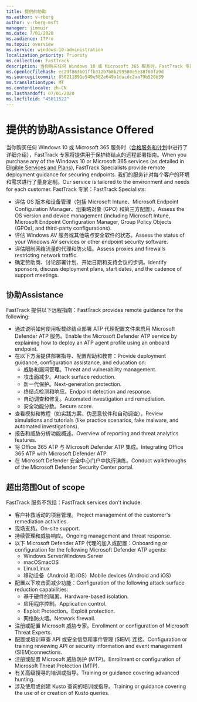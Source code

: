 ```yaml
---
title: 提供的协助
ms.author: v-rberg
author: v-rberg-msft
manager: jimmuir
ms.date: 7/01/2020
ms.audience: ITPro
ms.topic: overview
ms.service: windows-10-administration
localization_priority: Priority
ms.collection: FastTrack
description: 当你购买任何 Windows 10 或 Microsoft 365 服务时，FastTrack 专家将提供用于保护终结点的远程部署指南。 我们的服务针对每个客户的环境和需求进行了量身定制。
ms.openlocfilehash: ec29f863b01ffb312b7b8b299580e5e38f60fa9d
ms.sourcegitcommit: 850211891e549e582e649a1dacdc2aa79b520b39
ms.translationtype: MT
ms.contentlocale: zh-CN
ms.lasthandoff: 07/01/2020
ms.locfileid: "45011522"
---
```

# <a name="assistance-offered"></a><span data-ttu-id="7c1da-104">提供的协助</span><span class="sxs-lookup"><span data-stu-id="7c1da-104">Assistance Offered</span></span>  

<span data-ttu-id="7c1da-105">当你购买任何 Windows 10 或 Microsoft 365 服务时（[合格服务和计划](M365-eligible-services-and-plans.md)中进行了详细介绍），FastTrack 专家将提供用于保护终结点的远程部署指南。</span><span class="sxs-lookup"><span data-stu-id="7c1da-105">When you purchase any of the Windows 10 or Microsoft 365 services (as detailed in [Eligible Services and Plans](M365-eligible-services-and-plans.md)), FastTrack Specialists provide remote deployment guidance for securing endpoints.</span></span> <span data-ttu-id="7c1da-106">我们的服务针对每个客户的环境和需求进行了量身定制。</span><span class="sxs-lookup"><span data-stu-id="7c1da-106">Our service is tailored to the environment and needs for each customer.</span></span> <span data-ttu-id="7c1da-107">FastTrack 专家：</span><span class="sxs-lookup"><span data-stu-id="7c1da-107">FastTrack Specialists:</span></span>
- <span data-ttu-id="7c1da-108">评估 OS 版本和设备管理（包括 Microsoft Intune、Microsoft Endpoint Configuration Manager、组策略对象 (GPO) 和第三方配置）。</span><span class="sxs-lookup"><span data-stu-id="7c1da-108">Assess the OS version and device management (including Microsoft Intune, Microsoft Endpoint Configuration Manager, Group Policy Objects (GPOs), and third-party configurations).</span></span>
- <span data-ttu-id="7c1da-109">评估 Windows AV 服务或其他端点安全软件的状态。</span><span class="sxs-lookup"><span data-stu-id="7c1da-109">Assess the status of your Windows AV services or other endpoint security software.</span></span>
- <span data-ttu-id="7c1da-110">评估限制网络流量的代理和防火墙。</span><span class="sxs-lookup"><span data-stu-id="7c1da-110">Assess proxies and firewalls restricting network traffic.</span></span>
- <span data-ttu-id="7c1da-111">确定赞助商、讨论部署计划、开始日期和支持会议的步调。</span><span class="sxs-lookup"><span data-stu-id="7c1da-111">Identify sponsors, discuss deployment plans, start dates, and the cadence of support meetings.</span></span>

## <a name="assistance"></a><span data-ttu-id="7c1da-112">协助</span><span class="sxs-lookup"><span data-stu-id="7c1da-112">Assistance</span></span>

<span data-ttu-id="7c1da-113">FastTrack 提供以下远程指南：</span><span class="sxs-lookup"><span data-stu-id="7c1da-113">FastTrack provides remote guidance for the following:</span></span>
- <span data-ttu-id="7c1da-114">通过说明如何使用板载终结点部署 ATP 代理配置文件来启用 Microsoft Defender ATP 服务。</span><span class="sxs-lookup"><span data-stu-id="7c1da-114">Enable the Microsoft Defender ATP service by explaining how to deploy an ATP agent profile using an onboard endpoint.</span></span>
- <span data-ttu-id="7c1da-115">在以下方面提供部署指导、配置帮助和教育：</span><span class="sxs-lookup"><span data-stu-id="7c1da-115">Provide deployment guidance, configuration assistance, and education on:</span></span>
    - <span data-ttu-id="7c1da-116">威胁和漏洞管理。</span><span class="sxs-lookup"><span data-stu-id="7c1da-116">Threat and vulnerability management.</span></span>
    - <span data-ttu-id="7c1da-117">攻击面减少。</span><span class="sxs-lookup"><span data-stu-id="7c1da-117">Attack surface reduction.</span></span>
    - <span data-ttu-id="7c1da-118">新一代保护。</span><span class="sxs-lookup"><span data-stu-id="7c1da-118">Next-generation protection.</span></span>
    - <span data-ttu-id="7c1da-119">终结点检测和响应。</span><span class="sxs-lookup"><span data-stu-id="7c1da-119">Endpoint detection and response.</span></span>
    - <span data-ttu-id="7c1da-120">自动调查和修复。</span><span class="sxs-lookup"><span data-stu-id="7c1da-120">Automated investigation and remediation.</span></span>
    - <span data-ttu-id="7c1da-121">安全功能分数。</span><span class="sxs-lookup"><span data-stu-id="7c1da-121">Secure score.</span></span>
- <span data-ttu-id="7c1da-122">查看模拟和教程（如实践方案、伪恶意软件和自动调查）。</span><span class="sxs-lookup"><span data-stu-id="7c1da-122">Review simulations and tutorials (like practice scenarios, fake malware, and automated investigations).</span></span>
- <span data-ttu-id="7c1da-123">报告和威胁分析功能概述。</span><span class="sxs-lookup"><span data-stu-id="7c1da-123">Overview of reporting and threat analytics features.</span></span>
- <span data-ttu-id="7c1da-124">将 Office 365 ATP 与 Microsoft Defender ATP 集成。</span><span class="sxs-lookup"><span data-stu-id="7c1da-124">Integrating Office 365 ATP with Microsoft Defender ATP.</span></span>
- <span data-ttu-id="7c1da-125">在 Microsoft Defender 安全中心门户中执行演练。</span><span class="sxs-lookup"><span data-stu-id="7c1da-125">Conduct walkthroughs of the Microsoft Defender Security Center portal.</span></span>

## <a name="out-of-scope"></a><span data-ttu-id="7c1da-126">超出范围</span><span class="sxs-lookup"><span data-stu-id="7c1da-126">Out of scope</span></span>

<span data-ttu-id="7c1da-127">FastTrack 服务不包括：</span><span class="sxs-lookup"><span data-stu-id="7c1da-127">FastTrack services don't include:</span></span>
- <span data-ttu-id="7c1da-128">客户补救活动的项目管理。</span><span class="sxs-lookup"><span data-stu-id="7c1da-128">Project management of the customer's remediation activities.</span></span>
- <span data-ttu-id="7c1da-129">现场支持。</span><span class="sxs-lookup"><span data-stu-id="7c1da-129">On-site support.</span></span>
- <span data-ttu-id="7c1da-130">持续管理和威胁响应。</span><span class="sxs-lookup"><span data-stu-id="7c1da-130">Ongoing management and threat response.</span></span>
- <span data-ttu-id="7c1da-131">以下 Microsoft Defender ATP 代理的加入或配置：</span><span class="sxs-lookup"><span data-stu-id="7c1da-131">Onboarding or configuration for the following Microsoft Defender ATP agents:</span></span>
   - <span data-ttu-id="7c1da-132">Windows Server</span><span class="sxs-lookup"><span data-stu-id="7c1da-132">Windows Server</span></span>
   - <span data-ttu-id="7c1da-133">macOS</span><span class="sxs-lookup"><span data-stu-id="7c1da-133">macOS</span></span>
   - <span data-ttu-id="7c1da-134">Linux</span><span class="sxs-lookup"><span data-stu-id="7c1da-134">Linux</span></span>
   - <span data-ttu-id="7c1da-135">移动设备（Android 和 iOS）</span><span class="sxs-lookup"><span data-stu-id="7c1da-135">Mobile devices (Android and iOS)</span></span>
- <span data-ttu-id="7c1da-136">配置以下攻击面减少功能：</span><span class="sxs-lookup"><span data-stu-id="7c1da-136">Configuration of the following attack surface reduction capabilities:</span></span>
    - <span data-ttu-id="7c1da-137">基于硬件的隔离。</span><span class="sxs-lookup"><span data-stu-id="7c1da-137">Hardware-based isolation.</span></span>
    - <span data-ttu-id="7c1da-138">应用程序控制。</span><span class="sxs-lookup"><span data-stu-id="7c1da-138">Application control.</span></span>
    - <span data-ttu-id="7c1da-139">Exploit Protection。</span><span class="sxs-lookup"><span data-stu-id="7c1da-139">Exploit protection.</span></span>
    - <span data-ttu-id="7c1da-140">网络防火墙。</span><span class="sxs-lookup"><span data-stu-id="7c1da-140">Network firewall.</span></span>
- <span data-ttu-id="7c1da-141">注册或配置 Microsoft 威胁专家。</span><span class="sxs-lookup"><span data-stu-id="7c1da-141">Enrollment or configuration of Microsoft Threat Experts.</span></span>
- <span data-ttu-id="7c1da-142">配置或培训审查 API 或安全信息和事件管理 (SIEM) 连接。</span><span class="sxs-lookup"><span data-stu-id="7c1da-142">Configuration or training reviewing API or security information and event management (SIEM)connections.</span></span>
- <span data-ttu-id="7c1da-143">注册或配置 Microsoft 威胁防护 (MTP)。</span><span class="sxs-lookup"><span data-stu-id="7c1da-143">Enrollment or configuration of Microsoft Threat Protection (MTP).</span></span>
- <span data-ttu-id="7c1da-144">有关高级搜寻的培训或指导。</span><span class="sxs-lookup"><span data-stu-id="7c1da-144">Training or guidance covering advanced hunting.</span></span>
- <span data-ttu-id="7c1da-145">涉及使用或创建 Kusto 查询的培训或指导。</span><span class="sxs-lookup"><span data-stu-id="7c1da-145">Training or guidance covering the use of or creation of Kusto queries.</span></span>
